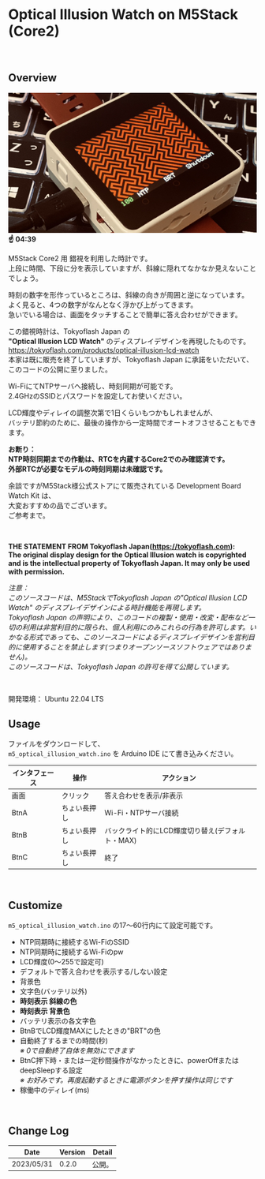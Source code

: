 # Optical Illusion Watch on M5Stack (Core2)

<br>

## Overview

![image](./image/image1.jpeg)<br>
**☝ 04:39**

M5Stack Core2 用 錯視を利用した時計です。<br>
上段に時間、下段に分を表示していますが、斜線に隠れてなかなか見えないことでしょう。

時刻の数字を形作っているところは、斜線の向きが周囲と逆になっています。<br>
よく見ると、4つの数字がなんとなく浮かび上がってきます。<br>
急いでいる場合は、画面をタッチすることで簡単に答え合わせができます。

この錯視時計は、Tokyoflash Japan の<br>
**"Optical Illusion LCD Watch"** のディスプレイデザインを再現したものです。<br>
https://tokyoflash.com/products/optical-illusion-lcd-watch<br>
本家は既に販売を終了していますが、Tokyoflash Japan に承諾をいただいて、このコードの公開に至りました。


Wi-FiにてNTPサーバへ接続し、時刻同期が可能です。<br>
2.4GHzのSSIDとパスワードを設定してお使いください。

LCD輝度やディレイの調整次第で1日くらいもつかもしれませんが、<br>
バッテリ節約のために、最後の操作から一定時間でオートオフさせることもできます。

**お断り：<br>
NTP時刻同期までの作動は、RTCを内蔵するCore2でのみ確認済です。<br>
外部RTCが必要なモデルの時刻同期は未確認です。**


余談ですがM5Stack様公式ストアにて販売されている Development Board Watch Kit は、<br>
大変おすすめの品でございます。<br>
ご参考まで。

<br>

**THE STATEMENT FROM Tokyoflash Japan(https://tokyoflash.com):**<br>
**The original display design for the Optical Illusion watch is
copyrighted and is the intellectual property of Tokyoflash Japan.
It may only be used with permission.**<br>

_注意：_<br>
_このソースコードは、M5StackでTokyoflash Japan の"Optical Illusion LCD Watch" のディスプレイデザインによる時計機能を再現します。_<br>
_Tokyoflash Japan の声明により、このコードの複製・使用・改変・配布など一切の利用は非営利目的に限られ、個人利用にのみこれらの行為を許可します。いかなる形式であっても、このソースコードによるディスプレイデザインを営利目的に使用することを禁止します(つまりオープンソースソフトウェアではありません)。_<br>
_このソースコードは、Tokyoflash Japan の許可を得て公開しています。_

<br>

開発環境： Ubuntu 22.04 LTS

## Usage

ファイルをダウンロードして、<br>
`m5_optical_illusion_watch.ino` を Arduino IDE にて書き込みください。


インタフェース | 操作        | アクション
---------------|-------------|--------------------------------
画面           | クリック     | 答え合わせを表示/非表示
BtnA           | ちょい長押し | Wi-Fi・NTPサーバ接続
BtnB           | ちょい長押し | バックライト的にLCD輝度切り替え(デフォルト・MAX)
BtnC           | ちょい長押し | 終了

<br>

## Customize

`m5_optical_illusion_watch.ino` の17〜60行内にて設定可能です。


- NTP同期時に接続するWi-FiのSSID
- NTP同期時に接続するWi-Fiのpw
- LCD輝度(0〜255で設定可)
- デフォルトで答え合わせを表示する/しない設定
- 背景色
- 文字色(バッテリ以外)
- **時刻表示 斜線の色**
- **時刻表示 背景色**
- バッテリ表示の各文字色
- BtnBでLCD輝度MAXにしたときの"BRT"の色
- 自動終了するまでの時間(秒)<br>
  *※ 0で自動終了自体を無効にできます*
- BtnC押下時・または一定秒間操作がなかったときに、powerOffまたはdeepSleepする設定<br>
  *※ お好みです。再度起動するときに電源ボタンを押す操作は同じです*
- 稼働中のディレイ(ms)

<br>

## Change Log

Date       | Version | Detail
-----------|---------|-------------------------------
2023/05/31 | 0.2.0   | 公開。
